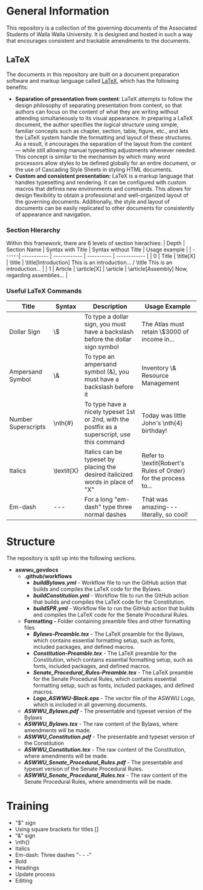 # General Information

This repository is a collection of the governing documents of the Associated Students of Walla Walla University. It is designed and hosted in such a way that encourages consistent and trackable amendments to the documents.

## LaTeX

The documents in this repository are built on a document preparation software and markup language called [LaTeX](https://en.wikipedia.org/wiki/LaTeX), which has the following benefits:

- **Separation of presentation from content**: LaTeX attempts to follow the design philosophy of separating presentation from content, so that authors can focus on the content of what they are writing without attending simultaneously to its visual appearance. In preparing a LaTeX document, the author specifies the logical structure using simple, familiar concepts such as chapter, section, table, figure, etc., and lets the LaTeX system handle the formatting and layout of these structures. As a result, it encourages the separation of the layout from the content — while still allowing manual typesetting adjustments whenever needed. This concept is similar to the mechanism by which many word processors allow styles to be defined globally for an entire document, or the use of Cascading Style Sheets in styling HTML documents.
- **Custom and consistent presentation:** LaTeX is a markup language that handles typesetting and rendering. It can be configured with custom macros that defines new environments and commands. This allows for design flexibility to obtain a professional and well-organized layout of the governing documents. Additionally, the style and layout of documents can be easily replicated to other documents for consistently of appearance and navigation.

### Section Hierarchy

Within this framework, there are 6 levels of section hierachies:
| Depth | Section Name | Syntax with Title | Syntax without Title | Usage example |
| ------| ----------- | ------------ | ---------- | ------------ |
| 0 | Title | \title[X] | \title | \title[Introduction] This is an introduction... / \title This is an introduction... |
| 1 | Article | \article[X] | \article | \article[Assembly] Now, regarding assemblies... |


### Useful LaTeX Commands
| Title     | Syntax    | Description   | Usage Example   |
|---------  | --------- | ------------- | --------- |
| Dollar Sign | \\$        | To type a dollar sign, you must have a backslash before the dollar sign symbol | The Atlas must retain \\$3000 of income in... |
| Ampersand Symbol | \\&        | To type an ampersand symbol (&), you must have a backslash before it | Inventory \\& Resource Management |
| Number Superscripts | \nth{#}    | To type have a nicely typeset 1st or 2nd, with the postfix as a superscript, use this command | Today was little John's \nth{4} birthday! |
| Italics   | \textit{X} | Italics can be typeset by placing the desired italicized words in place of "X" | Refer to \textit{Robert's Rules of Order} for the process to...|
| Em-dash | --- | For a long "em-dash" type three normal dashes | That was amazing---literally, so cool! |


# Structure

The repository is split up into the following sections.

- **aswwu_govdocs**
    - **.github/workflows**
        - ***buildBylaws.yml*** - Workflow file to run the GitHub action that builds and compiles the LaTeX code for the Bylaws.
        - ***buildConstitution.yml*** - Workflow file to run the GitHub action that builds and compiles the LaTeX code for the Constitution.
        - ***buildSPR.yml*** - Workflow file to run the GitHub action that builds and compiles the LaTeX code for the Senate Procedural Rules.
    - **Formatting *-*** Folder containing preamble files and other formatting files
        - ***Bylaws-Preamble.tex*** - The LaTeX preamble for the Bylaws, which contains essential formatting setup, such as fonts, included packages, and defined macros.
        - ***Constitution-Preamble.tex** -* The LaTeX preamble for the Constitution, which contains essential formatting setup, such as fonts, included packages, and defined macros.
        - ***Senate_Procedural_Rules-Preamble.tex*** - The LaTeX preamble for the Senate Procedural Rules, which contains essential formatting setup, such as fonts, included packages, and defined macros.
        - ***Logo_ASWWU-Black.eps*** - The vector file of the ASWWU Logo, which is included in all governing documents.
    - ***ASWWU_Bylaws.pdf*** - The presentable and typeset version of the Bylaws
    - ***ASWWU_Bylaws.tex*** - The raw content of the Bylaws, where amendments will be made.
    - ***ASWWU_Constitution.pdf*** - The presentable and typeset version of the Constitution
    - ***ASWWU_Constitution.tex*** - The raw content of the Constitution, where amendments will be made.
    - ***ASWWU_Senate_Procedural_Rules.pdf*** - The presentable and typeset version of the Senate Procedural Rules.
    - ***ASWWU_Senate_Procedural_Rules.tex*** - The raw content of the Senate Procedural Rules, where amendments will be made.

# Training

- "$" sign
- Using square brackets for titles []
- "&" sign
- \nth{}
- Italics
- Em-dash: Three dashes "- - -"
- Bold
- Headings
- Update process
- Editing

